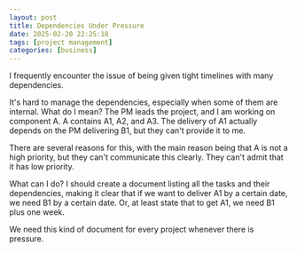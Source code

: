 ```yaml
---
layout: post
title: Dependencies Under Pressure
date: 2025-02-20 22:25:18
tags: [project management]
categories: [business]
---
```


I frequently encounter the issue of being given tight timelines with many dependencies.

It's hard to manage the dependencies, especially when some of them are internal. What do I mean? The PM leads the project, and I am working on component A. A contains A1, A2, and A3. The delivery of A1 actually depends on the PM delivering B1, but they can't provide it to me.

There are several reasons for this, with the main reason being that A is not a high priority, but they can't communicate this clearly. They can't admit that it has low priority.

What can I do? I should create a document listing all the tasks and their dependencies, making it clear that if we want to deliver A1 by a certain date, we need B1 by a certain date. Or, at least state that to get A1, we need B1 plus one week.

We need this kind of document for every project whenever there is pressure.